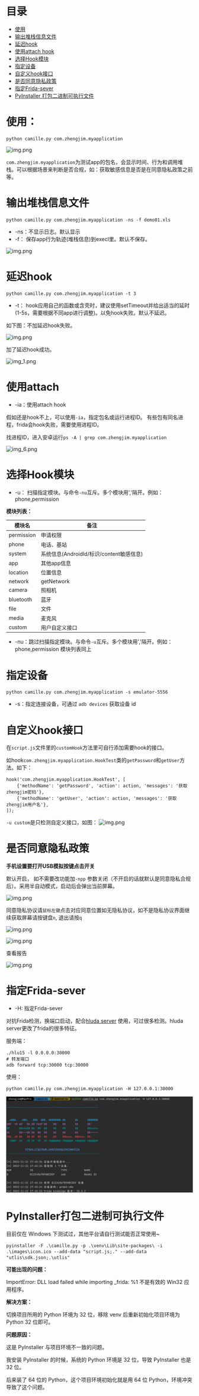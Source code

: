 # 目录

* [使用](#使用)
* [输出堆栈信息文件](#输出堆栈信息文件)
* [延迟hook](#延迟hook)
* [使用attach hook](#使用attach)
* [选择Hook模块](#选择Hook模块)
* [指定设备](#指定设备)
* [自定义hook接口](#自定义hook接口)
* [是否同意隐私政策](#是否同意隐私政策)
* [指定Frida-sever](#指定Frida-sever)
* [PyInstaller 打包二进制可执行文件](#PyInstaller打包二进制可执行文件)

# 使用：

```
python camille.py com.zhengjim.myapplication
```

![img.png](../images/img1.png)

`com.zhengjim.myapplication`为测试app的包名，会显示时间、行为和调用堆栈。可以根据场景来判断是否合规，如：获取敏感信息是否是在同意隐私政策之前等。

# 输出堆栈信息文件

```
python camille.py com.zhengjim.myapplication -ns -f demo01.xls
```

- -ns：不显示日志。默认显示
- -f： 保存app行为轨迹(堆栈信息)到execl里。默认不保存。

![img.png](../images/img2.png)

# 延迟hook

```
python camille.py com.zhengjim.myapplication -t 3
```

- -t： hook应用自己的函数或含壳时，建议使用setTimeout并给出适当的延时(1-5s，需要根据不同app进行调整)。以免hook失败。默认不延迟。

如下图：不加延迟hook失败。

![img.png](../images/img3.png)

加了延迟hook成功。

![img_1.png](../images/img4.png)

# 使用attach

- -ia：使用attach hook

假如还是hook不上，可以使用`-ia`，指定包名或运行进程ID。 有些包有同名进程，frida会hook失败，需要使用进程ID。

找进程ID，进入安卓运行`ps -A | grep com.zhengjim.myapplication`

![img_6.png](../images/img6.png)

# 选择Hook模块

- -u： 扫描指定模块。与命令`-nu`互斥。多个模块用','隔开。例如：phone,permission

**模块列表：**

| 模块名 | 备注 |
| ------ | ------ |
|permission|申请权限|
|phone|电话、基站|
|system|系统信息(AndroidId/标识/content敏感信息)|
|app|其他app信息|
|location|位置信息|
|network|getNetwork|
|camera|照相机|
|bluetooth|蓝牙|
|file|文件|
|media|麦克风|
|custom| 用户自定义接口|

- -nu：跳过扫描指定模块。与命令`-u`互斥。多个模块用','隔开。例如：phone,permission 模块列表同上

# 指定设备

```
python camille.py com.zhengjim.myapplication -s emulator-5556
```

- -s：指定连接设备，可通过 `adb devices` 获取设备 id

# 自定义hook接口

在`script.js`文件里的`customHook`方法里可自行添加需要hook的接口。

如hook`com.zhengjim.myapplication.HookTest`类的`getPassword`和`getUser`方法。如下：

```
hook('com.zhengjim.myapplication.HookTest', [
    {'methodName': 'getPassword', 'action': action, 'messages': '获取zhengjim密码'},
    {'methodName': 'getUser', 'action': action, 'messages': '获取zhengjim用户名'},
]);
```

`-u custom`是只检测自定义接口，如图：
![img.png](../images/img5.png)

# 是否同意隐私政策

**手机设置要打开USB模拟按键点击开关**

默认开启， 如不需要改功能加`-npp` 参数关闭（不开启的话就默认是同意隐私合规后）。采用半自动模式，启动后会弹出当前屏幕。

![img.png](../images/img7.png)

同意隐私协议请`鼠标左键`点击对应同意位置如无隐私协议，如不是隐私协议界面继续获取屏幕请按键盘`n`, 退出请按`q`

![img.png](../images/img8.png)

![img.png](../images/img9.png)

查看报告

![img.png](../images/img10.png)

# 指定Frida-sever

- -H: 指定Frida-sever

对抗Frida检测，换端口启动，配合[hluda server](https://github.com/CrackerCat/strongR-frida-android) 使用，可过很多检测。hluda server更改了frida的很多特征。

服务端：
```
./hlu15 -l 0.0.0.0:30000
# 转发端口
adb forward tcp:30000 tcp:30000
```

使用：
```
python camille.py com.zhengjim.myapplication -H 127.0.0.1:30000
```

![img.png](../images/img11.png)


# PyInstaller打包二进制可执行文件

目前仅在 Windows 下测试过，其他平台请自行测试能否正常使用~

```shell
pyinstaller -F .\camille.py -p .\venv\Lib\site-packages\ -i .\images\icon.ico --add-data "script.js;." --add-data "utlis\sdk.json;.\utlis"
```

**可能出现的问题：**

ImportError: DLL load failed while importing _frida: %1 不是有效的 Win32 应用程序。

**解决方案：**

切换项目所用的 Python 环境为 32 位，移除 venv 后重新初始化项目环境为 Python 32 位即可。

**问题原因：**

这是 PyInstaller 与项目环境不一致的问题。

我安装 PyInstaller 的时候，系统的 Python 环境是 32 位，导致 PyInstaller 也是 32 位。

后来装了 64 位的 Python，这个项目环境初始化就是用 64 位 Python，环境冲突导致了这个问题。
